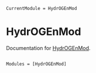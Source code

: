 ```@meta
CurrentModule = HydrOGEnMod
```

# HydrOGEnMod

Documentation for [HydrOGEnMod](https://github.com/LukasBarner/HydrOGEnMod.jl).

```@index
```

```@autodocs
Modules = [HydrOGEnMod]
```
